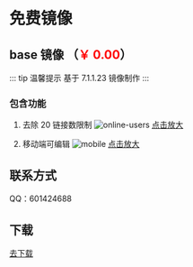 # 免费镜像

## base 镜像 （<span style="color:red">￥ 0.00</span>）

<!-- <span style="color:#000000;font-size:16px;text-decoration:line-through">￥99.00</span> -->

::: tip 温馨提示
基于 7.1.1.23 镜像制作
:::

### 包含功能

1. 去除 20 链接数限制
   ![online-users](/pay/online-users.png)
   <a href="../pay/online-users.png" target="_blank">点击放大</a>

2. 移动端可编辑
   ![mobile](/pay/mobile.png)
   <a href="../pay/mobile.png" target="_blank">点击放大</a>

## 联系方式

QQ：601424688

<script setup>
import Footer from '../components/Footer.vue'
</script>

<Footer tip=" "/>

## 下载

<a href="https://hub.docker.com/r/knoxzhang/oo-ce-docker-license" target="_blank">去下载</a>
